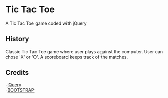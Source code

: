 # Tic Tac Toe

A Tic Tac Toe game coded with jQuery

## History
Classic Tic Tac Toe game where user plays against the computer. 
User can chose 'X' or 'O'. A scoreboard keeps track of the matches.

## Credits

-[jQuery](https://jquery.com/)  
-[BOOTSTRAP](https://getbootstrap.com/)  
